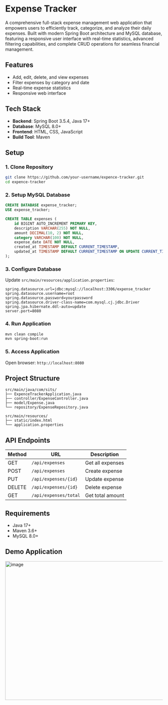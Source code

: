 # Expense Tracker
A comprehensive full-stack expense management web application that empowers users to efficiently track, categorize, and analyze their daily expenses. Built with modern Spring Boot architecture and MySQL database, featuring a responsive user interface with real-time statistics, advanced filtering capabilities, and complete CRUD operations for seamless financial management.


## Features

- Add, edit, delete, and view expenses
- Filter expenses by category and date
- Real-time expense statistics
- Responsive web interface

## Tech Stack

- **Backend**: Spring Boot 3.5.4, Java 17+
- **Database**: MySQL 8.0+
- **Frontend**: HTML, CSS, JavaScript
- **Build Tool**: Maven

## Setup

### 1. Clone Repository
```bash
git clone https://github.com/your-username/expence-tracker.git
cd expence-tracker
```

### 2. Setup MySQL Database
```sql
CREATE DATABASE expense_tracker;
USE expense_tracker;

CREATE TABLE expenses (
    id BIGINT AUTO_INCREMENT PRIMARY KEY,
    description VARCHAR(255) NOT NULL,
    amount DECIMAL(10, 2) NOT NULL,
    category VARCHAR(100) NOT NULL,
    expense_date DATE NOT NULL,
    created_at TIMESTAMP DEFAULT CURRENT_TIMESTAMP,
    updated_at TIMESTAMP DEFAULT CURRENT_TIMESTAMP ON UPDATE CURRENT_TIMESTAMP
);
```

### 3. Configure Database
Update `src/main/resources/application.properties`:
```properties
spring.datasource.url=jdbc:mysql://localhost:3306/expense_tracker
spring.datasource.username=root
spring.datasource.password=yourpassword
spring.datasource.driver-class-name=com.mysql.cj.jdbc.Driver
spring.jpa.hibernate.ddl-auto=update
server.port=8080
```

### 4. Run Application
```bash
mvn clean compile
mvn spring-boot:run
```

### 5. Access Application
Open browser: `http://localhost:8080`

## Project Structure
```
src/main/java/com/sits/
├── ExpenceTrackerApplication.java
├── controller/ExpenseController.java
├── model/Expense.java
└── repository/ExpenseRepository.java

src/main/resources/
├── static/index.html
└── application.properties
```

## API Endpoints

| Method | URL | Description |
|--------|-----|-------------|
| GET | `/api/expenses` | Get all expenses |
| POST | `/api/expenses` | Create expense |
| PUT | `/api/expenses/{id}` | Update expense |
| DELETE | `/api/expenses/{id}` | Delete expense |
| GET | `/api/expenses/total` | Get total amount |

## Requirements

- Java 17+
- Maven 3.6+
- MySQL 8.0+

## Demo Application 
<img width="957" height="443" alt="image" src="https://github.com/user-attachments/assets/2d5f4aba-ced4-4472-b269-be0ecc54716d" />
